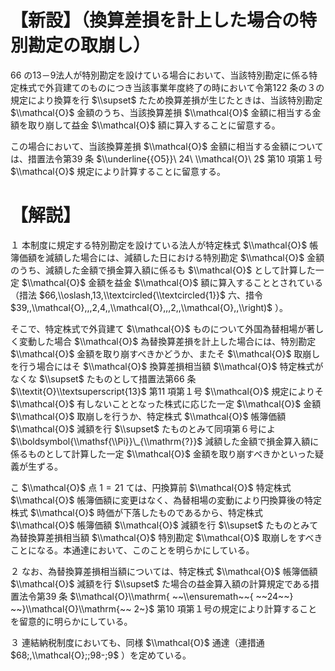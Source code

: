 # 【新設】（換算差損を計上した場合の特別勘定の取崩し）

66 の13－9法人が特別勘定を設けている場合において、当該特別勘定に係る特定株式で外貨建てのものにつき当該事業年度終了の時において令第122 条の３の規定により換算を行 $\\supset$ たため換算差損が生じたときは、当該特別勘定 $\\mathcal{O}$ 金額のうち、当該換算差損 $\\mathcal{O}$ 金額に相当する金額を取り崩して益金 $\\mathcal{O}$ 額に算入することに留意する。

この場合において、当該換算差損 $\\mathcal{O}$ 金額に相当する金額については、措置法令第39 条 $\\underline{{O5}}\ 24\ \\mathcal{O}\ 2$ 第10 項第１号 $\\mathcal{O}$ 規定により計算することに留意する。

# 【解説】

１ 本制度に規定する特別勘定を設けている法人が特定株式 $\\mathcal{O}$ 帳簿価額を減額した場合には、減額した日における特別勘定 $\\mathcal{O}$ 金額のうち、減額した金額で損金算入額に係るも $\\mathcal{O}$ として計算した一定 $\\mathcal{O}$ 金額を益金 $\\mathcal{O}$ 額に算入することとされている（措法 $66,\\oslash,13,\\textcircled{\\textcircled{1}}$ 六、措令 $39,,\\mathcal{O},,,2,4,,\\mathcal{O},,,2,,\\mathcal{O},,\\right)$ ）。

そこで、特定株式で外貨建て $\\mathcal{O}$ ものについて外国為替相場が著しく変動した場合 $\\mathcal{O}$ 為替換算差損を計上した場合には、特別勘定 $\\mathcal{O}$ 金額を取り崩すべきかどうか、またそ $\\mathcal{O}$ 取崩しを行う場合にはそ $\\mathcal{O}$ 換算差損相当額 $\\mathcal{O}$ 特定株式がなくな $\\supset$ たものとして措置法第66 条 $\\textit{O}\\textsuperscript{13}$ 第11 項第１号 $\\mathcal{O}$ 規定によりそ $\\mathcal{O}$ 有しないこととなった株式に応じた一定 $\\mathcal{O}$ 金額 $\\mathcal{O}$ 取崩しを行うか、特定株式 $\\mathcal{O}$ 帳簿価額 $\\mathcal{O}$ 減額を行 $\\supset$ たものとみて同項第６号によ $\\boldsymbol{\\mathsf{\\Pi}}\_{\\mathrm{?}}$ 減額した金額で損金算入額に係るものとして計算した一定 $\\mathcal{O}$ 金額を取り崩すべきかといった疑義が生ずる。

こ $\\mathcal{O}$ 点 $1=21$ ては、円換算前 $\\mathcal{O}$ 特定株式 $\\mathcal{O}$ 帳簿価額に変更はなく、為替相場の変動により円換算後の特定株式 $\\mathcal{O}$ 時価が下落したものであるから、特定株式 $\\mathcal{O}$ 帳簿価額 $\\mathcal{O}$ 減額を行 $\\supset$ たものとみて為替換算差損相当額 $\\mathcal{O}$ 特別勘定 $\\mathcal{O}$ 取崩しをすべきことになる。本通達において、このことを明らかにしている。

２ なお、為替換算差損相当額については、特定株式 $\\mathcal{O}$ 帳簿価額 $\\mathcal{O}$ 減額を行 $\\supset$ た場合の益金算入額の計算規定である措置法令第39 条 $\\mathcal{O}\\mathrm{ ~~\\ensuremath~~{ ~~24~~} ~~}\\mathcal{O}\\mathrm{~~ 2~}$ 第10 項第１号の規定により計算することを留意的に明らかにしている。

３ 連結納税制度においても、同様 $\\mathcal{O}$ 通達（連措通 $68;,\\mathcal{O};;98-;9$ ）を定めている。